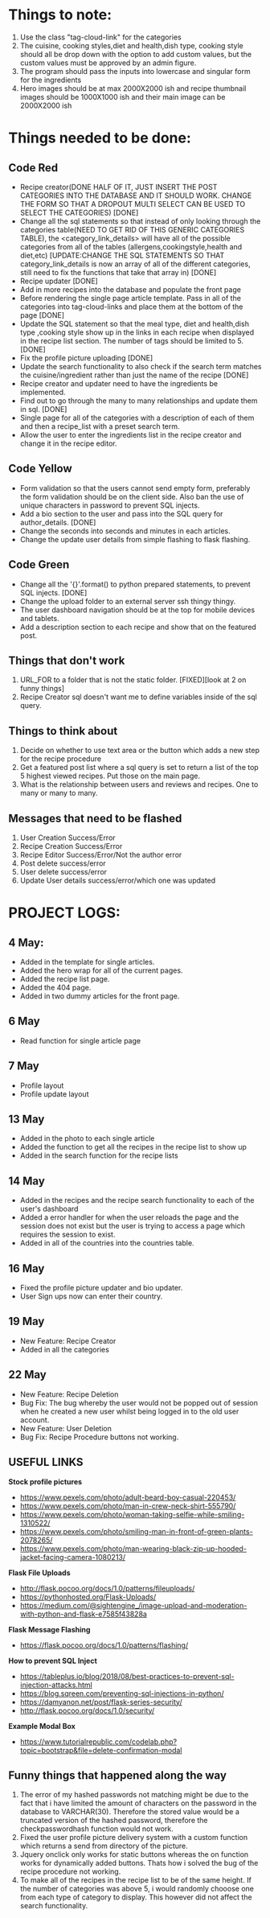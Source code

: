 # Things to note:
1. Use the class "tag-cloud-link" for the categories
2. The cuisine, cooking styles,diet and health,dish type, cooking style should all be drop down with the option to add custom values, but the custom values must be approved by an admin figure.
3. The program should pass the inputs into lowercase and singular form for the ingredients
4. Hero images should be at max 2000X2000 ish and recipe thumbnail images should be 1000X1000 ish and their main image can be 2000X2000 ish

# Things needed to be done:

## Code Red
- Recipe creator(DONE HALF OF IT, JUST INSERT THE POST CATEGORIES INTO THE DATABASE AND IT SHOULD WORK. CHANGE THE FORM SO THAT A DROPOUT MULTI SELECT CAN BE USED TO SELECT THE CATEGORIES) [DONE]
- Change all the sql statements so that instead of only looking through the categories table(NEED TO GET RID OF THIS GENERIC CATEGORIES TABLE), the <category_link_details> 
will have all of the possible categories from all of the tables (allergens,cookingstyle,health and diet,etc) [UPDATE:CHANGE THE SQL STATEMENTS SO THAT category_link_details is now an array of all of the different categories, 
still need to fix the functions that take that array in) [DONE] 
- Recipe updater [DONE]
- Add in more recipes into the database and populate the front page
- Before rendering the single page article template. Pass in all of the categories into tag-cloud-links and place them at the bottom of the page [DONE]
- Update the SQL statement so that the meal type, diet and health,dish type ,cooking style show up in the links in each recipe when displayed in the recipe list section. The number of tags should be limited to 5. [DONE]
- Fix the profile picture uploading [DONE]
- Update the search functionality to also check if the search term matches the cuisine/ingredient rather than just the name of the recipe [DONE]
- Recipe creator and updater need to have the ingredients be implemented.
- Find out to go through the many to many relationships and update them in sql. [DONE]
- Single page for all of the categories with a description of each of them and then a recipe_list with a preset search term.
- Allow the user to enter the ingredients list in the recipe creator and change it in the recipe editor.

## Code Yellow

 - Form validation so that the users cannot send empty form, preferably the form validation should be on the client side. Also ban the use of unique characters in password to prevent SQL injects.
 - Add a bio section to the user and pass into the SQL query for author_details. [DONE]
 - Change the seconds into seconds and minutes in each articles.
 - Change the update user details from simple flashing to flask flashing.

## Code Green

 - Change all the '{}'.format() to python prepared statements, to prevent SQL injects. [DONE]
 - Change the upload folder to an external server ssh thingy thingy.
 - The user dashboard navigation should be at the top for mobile devices and tablets.
 - Add a description section to each recipe and show that on the featured post.


## Things that don't work
 1. URL_FOR to a folder that is not the static folder. [FIXED][look at 2 on funny things]
 2. Recipe Creator sql doesn't want me to define variables inside of the sql query.


## Things to think about

 1. Decide on whether to use text area or the button which adds a new step for the recipe procedure
 2. Get a featured post list where a sql query is set to return a list of the top 5 highest viewed recipes. Put those on the main page.
 3. What is the relationship between users and reviews and recipes. One to many or many to many.

## Messages that need to be flashed
 1. User Creation Success/Error
 2. Recipe Creation Success/Error
 3. Recipe Editor Success/Error/Not the author error
 4. Post delete success/error
 5. User delete success/error
 6. Update User details success/error/which one was updated

# PROJECT LOGS:
## 4 May:
- Added in the template for single articles.
- Added the hero wrap for all of the current pages.
- Added the recipe list page.
- Added the 404 page.
- Added in two dummy articles for the front page.

## 6 May
- Read function for single article page

## 7 May
- Profile layout
- Profile update layout

## 13 May
- Added in the photo to each single article
- Added the function to get all the recipes in the recipe list to show up
- Added in the search function for the recipe lists

## 14 May
- Added in the recipes and the recipe search functionality to each of the user's dashboard
- Added a error handler for when the user reloads the page and the session does not exist but the user is trying to access a page which requires the session to exist.
- Added in all of the countries into the countries table.

## 16 May
- Fixed the profile picture updater and bio updater.
- User Sign ups now can enter their country.

## 19 May
- New Feature: Recipe Creator
- Added in all the categories

## 22 May
- New Feature: Recipe Deletion
- Bug Fix: The bug whereby the user would not be popped out of session when he created a new user whilst being logged in to the old user account.
- New Feature: User Deletion
- Bug Fix: Recipe Procedure buttons not working.

## USEFUL LINKS
**Stock profile pictures**
- https://www.pexels.com/photo/adult-beard-boy-casual-220453/
- https://www.pexels.com/photo/man-in-crew-neck-shirt-555790/
- https://www.pexels.com/photo/woman-taking-selfie-while-smiling-1310522/
- https://www.pexels.com/photo/smiling-man-in-front-of-green-plants-2078265/
- https://www.pexels.com/photo/man-wearing-black-zip-up-hooded-jacket-facing-camera-1080213/

**Flask File Uploads**
- http://flask.pocoo.org/docs/1.0/patterns/fileuploads/
- https://pythonhosted.org/Flask-Uploads/
- https://medium.com/@sightengine_/image-upload-and-moderation-with-python-and-flask-e7585f43828a

**Flask Message Flashing**
- https://flask.pocoo.org/docs/1.0/patterns/flashing/

**How to prevent SQL Inject**
- https://tableplus.io/blog/2018/08/best-practices-to-prevent-sql-injection-attacks.html
- https://blog.sqreen.com/preventing-sql-injections-in-python/
- https://damyanon.net/post/flask-series-security/
- http://flask.pocoo.org/docs/1.0/security/

**Example Modal Box**
- https://www.tutorialrepublic.com/codelab.php?topic=bootstrap&file=delete-confirmation-modal

## Funny things that happened along the way
1. The error of my hashed passwords not matching might be due to the fact that i have limited the amount of characters on the 
password in the database to VARCHAR(30). Therefore the stored value would be a truncated version of the hashed password,
therefore the checkpasswordhash function would not work.
2. Fixed the user profile picture delivery system with a custom function which returns a send from directory of the picture.
3. Jquery onclick only works for static buttons whereas the on function works for dynamically added buttons. Thats how i solved the bug of the recipe procedure not working.
4. To make all of the recipes in the recipe list to be of the same height. If the number of categories was above 5, i would randomly chooose one from each type of category to display. This however did not affect the search functionality.
